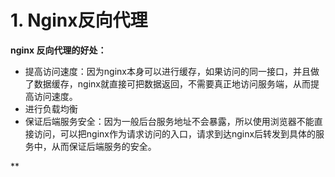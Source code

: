 # 1. Nginx反向代理
**nginx 反向代理的好处：**

-   提高访问速度：因为nginx本身可以进行缓存，如果访问的同一接口，并且做了数据缓存，nginx就直接可把数据返回，不需要真正地访问服务端，从而提高访问速度。
-   进行负载均衡
-   保证后端服务安全：因为一般后台服务地址不会暴露，所以使用浏览器不能直接访问，可以把nginx作为请求访问的入口，请求到达nginx后转发到具体的服务中，从而保证后端服务的安全。

**
<!--stackedit_data:
eyJoaXN0b3J5IjpbLTcxNzU0MTY5NF19
-->